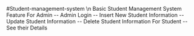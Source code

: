 #Student-management-system \n
Basic Student Management System 
Feature
 For Admin
	-- Admin Login
	-- Insert New Student Information
	-- Update Student Information
	-- Delete Student Information
 For Student
	-- See their Details

